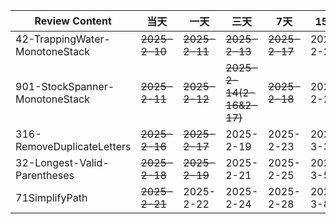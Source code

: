 | **Review Content**             | **当天**        | **一天**        | **三天**                   | **7天**        | **15天**   | **30天**   |
|--------------------------------|---------------|---------------|--------------------------|---------------|-----------|-----------|
| 42-TrappingWater-MonotoneStack | ~~2025-2-10~~ | ~~2025-2-11~~ | ~~2025-2-13~~            | ~~2025-2-17~~ | 2025-2-25 | 2025-3-11 |
| 901-StockSpanner-MonotoneStack | ~~2025-2-11~~ | ~~2025-2-12~~ | ~~2025-2-14(2-16&2-17)~~ | ~~2025-2-18~~ | 2025-2-26 | 2025-3-12 |
| 316-RemoveDuplicateLetters     | ~~2025-2-16~~ | ~~2025-2-17~~ | 2025-2-19                | 2025-2-23     | 2025-3-3  | 2025-3-18 |
| 32-Longest-Valid-Parentheses   | ~~2025-2-18~~ | ~~2025-2-19~~ | 2025-2-21                | 2025-2-25     | 2025-3-5  | 2025-3-20 |
| 71SimplifyPath                 | ~~2025-2-21~~ | 2025-2-22     | 2025-2-24                | 2025-2-28     | 2025-3-8  | 2025-3-23 |